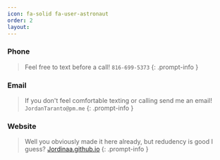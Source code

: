 ```yaml
---
icon: fa-solid fa-user-astronaut
order: 2
layout: 
---
```


### Phone
> Feel free to text before a call! `816-699-5373`
{: .prompt-info }

### Email
> If you don't feel comfortable texting or calling send me an email! `JordanTaranto@pm.me`
{: .prompt-info }

### Website
> Well you obviously made it here already, but redudency is good I guess? [Jordinaa.github.io](Jordinaa.github.io)
{: .prompt-info }

